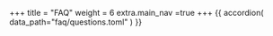 +++
title = "FAQ"
weight = 6
extra.main_nav =true
+++
{{ 
accordion(
data_path="faq/questions.toml"
) }}

